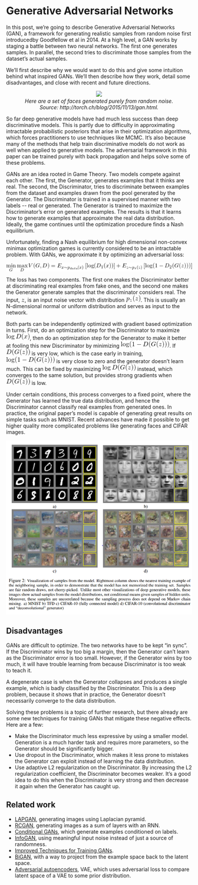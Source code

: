 # Generative Adversarial Networks

In this post, we’re going to describe Generative Adversarial Networks (GAN),
a framework for generating realistic samples from random noise first introducedby Goodfellow et al in 2014.
At a high level, a GAN works by staging a battle between two neural networks.
The first one generates samples.
In parallel, the second tries to discriminate those samples from the dataset’s actual samples.

We’ll first describe why we would want to do this and give some intuition behind what inspired GANs.
We’ll then describe how they work, detail some disadvantages, and close with recent and future directions. 

<p align="center">
  <img src="assets/gan/1.gif"><br>
  <i>Here are a set of faces generated purely from random noise.</i><br>
  <i>Source: http://torch.ch/blog/2015/11/13/gan.html.</i>
</p>

So far deep generative models have had much less success than deep discriminative models.
This is partly due to difficulty in approximating intractable probabilistic posteriors that arise in their optimization
algorithms, which forces practitioners to use techniques like MCMC.
It’s also because many of the methods that help train discriminative models do not work as well when applied
to generative models. The adversarial framework in this paper can be trained purely with back propagation and helps
solve some of these problems.

GANs are an idea rooted in Game Theory.
Two models compete against each other.
The first, the Generator, generates examples that it thinks are real.
The second, the Discriminator, tries to discriminate between examples from the dataset and examples drawn from
the pool generated by the Generator.
The Discriminator is trained in a supervised manner with two labels -- real or generated.
The Generator is trained to maximize the Discriminator’s error on generated examples.
The results is that it learns how to generate examples that approximate the real data distribution.
Ideally, the game continues until the optimization procedure finds a Nash equilibrium.

Unfortunately, finding a Nash equilibrium for high dimensional non-convex minimax optimization games is currently
considered to be an intractable problem.
With GANs, we approximate it by optimizing an adversarial loss:

<p align="center">
  <img align="center" src="assets/gan/4.png"><br>
</p>

The loss has two components.
The first one makes the Discriminator better at discriminating real examples from fake ones, and the second one makes
the Generator generate samples that the discriminator considers real.
The input, <img src="assets/gan/7.png">, is an input noise vector with distribution <img src="assets/gan/6.png">.
This is usually an N-dimensional normal or uniform distribution and serves as input to the network.

Both parts can be independently optimized with gradient based optimization in turns.
First, do an optimization step for the Discriminator to maximize <img src="assets/gan/5.png">, then do an optimization
step for the Generator to make it better at fooling this new Discriminator by minimizing <img src="assets/gan/9.png">.
If <img src="assets/gan/2.png"> is very low, which is the case early in training, <img src="assets/gan/9.png">
is very close to zero and the generator doesn’t learn much.
This can be fixed by maximizing <img src="assets/gan/8.png"> instead, which converges to the same solution,
but provides strong gradients when <img src="assets/gan/2.png"> is low.

Under certain conditions, this process converges to a fixed point, where the Generator has learned the true data
distribution, and hence the Discriminator cannot classify real examples from generated ones.
In practice, the original paper’s model is capable of generating great results on simple tasks such as MNIST.
Recent advances have made it possible to get higher quality more complicated problems like generating faces and CIFAR images.

<p align="center">
 <img src="assets/gan/3.png"><br>
</p>

## Disadvantages
GANs are difficult to optimize.
The two networks have to be kept “in sync”.
If the Discriminator wins by too big a margin, then the Generator can’t learn as the Discriminator error is too small.
However, if the Generator wins by too much, it will have trouble learning from because Discriminator is too weak to teach it.

A degenerate case is when the Generator collapses and produces a single example, which is badly classified by
the Discriminator.
This is a deep problem, because it shows that in practice, the Generator doesn’t necessarily converge to the
data distribution.

Solving these problems is a topic of further research, but there already are some new techniques for training GANs
that mitigate these negative effects.
Here are a few:

  - Make the Discriminator much less expressive by using a smaller model.
  Generation is a much harder task and requires more parameters, so the Generator should be significantly bigger.
  - Use dropout in the Discriminator, which makes it less prone to mistakes the Generator can exploit instead of
  learning the data distribution.
  - Use adaptive L2 regularization on the Discriminator.
  By increasing the L2 regularization coefficient, the Discriminator becomes weaker.
  It’s a good idea to do this when the Discriminator is very strong and then decrease it again when the Generator
  has caught up.

Related work
------------

- [LAPGAN](http://arxiv.org/pdf/1506.05751v1.pdf), generating images using Laplacian pyramid.
- [RCGAN](http://arxiv.org/pdf/1602.05110v2.pdf), generating images as a sum of layers with an RNN.
- [Conditional GANs](https://arxiv.org/pdf/1411.1784v1.pdf), which generate examples conditioned on labels.
- [InfoGAN](https://arxiv.org/pdf/1606.03657v1.pdf), using meaningful input noise instead of just a source of randomness.
- [Improved Techniques for Training GANs](https://arxiv.org/pdf/1606.03498v1.pdf).
- [BiGAN](https://arxiv.org/pdf/1605.09782v1.pdf), with a way to project from the example space back to the latent space.
- [Adversarial autoencoders](http://arxiv.org/pdf/1511.05644v2.pdf), VAE, which uses adversarial loss to compare latent
space of a VAE to some prior distribution.


